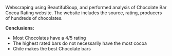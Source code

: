 Webscraping using BeautifulSoup, and performed analysis of Chocolate Bar Cocoa Rating website. The website includes the source, rating, producers of hundreds of chocolates.

**Conclusions:**
- Most Chocolates have a 4/5 rating
- The highest rated bars do not necessarily have the most cocoa
- Chile makes the best Chocolate bars
